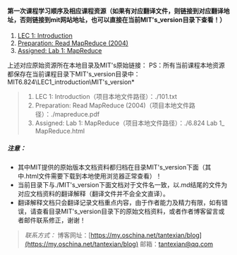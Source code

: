#### 第一次课程学习顺序及相应课程资源（如果有对应翻译文件，则链接到对应翻译地址，否则链接到mit网站地址，也可以直接在当前MIT's_version目录下查看！）
1. [LEC 1: Introduction](https://git.oschina.net/tantexian/MIT6.824/blob/dev/LEC1_introduction/101.md?dir=0&filepath=LEC1_introduction%2F101.md&oid=b0d1831741f38a5f100a721b7e3cd9a69d709822&sha=b78bf6a66ea41b865876cf6fe0f065602c5e4eb7)
2. [Preparation: Read MapReduce (2004)](http://nil.csail.mit.edu/6.824/2017/papers/mapreduce.pdf)
3. [Assigned: Lab 1: MapReduce](http://nil.csail.mit.edu/6.824/2017/labs/lab-1.html)


上述对应原始资源所在本地目录及MIT's原始链接：
PS：所有当前课程本地资源都保存在当前课程目录下MIT's_version目录中：MIT6.824\LEC1_introduction\MIT's_version*
> 1. LEC 1: Introduction（项目本地文件路径）：./101.txt
> 2. Preparation: Read MapReduce (2004)（项目本地文件路径）：./mapreduce.pdf
> 3. Assigned: Lab 1: MapReduce（项目本地文件路径）：./6.824 Lab 1_ MapReduce.html

##### 注意：
* 其中MIT提供的原始版本文档资料都归档在目录MIT's_version下面（其中.html文件需要下载到本地使用浏览器正常查看）！
* 当前目录下与./MIT's_version下面文档对于文件名一致，以.md结尾的文件为对应文档资料的翻译解释（翻译文件并不会全文直译）。
* 翻译解释文档只会翻译记录文档重点内容，由于作者能力及精力有限，如有错误，请查看目录MIT's_version目录下的原始文档资料，或者作者博客留言或者邮件联系修正，谢谢！

>*联系方式：*
>博客网址：[https://my.oschina.net/tantexian/blog](https://my.oschina.net/tantexian/blog)
>邮箱：tantexian@qq.com